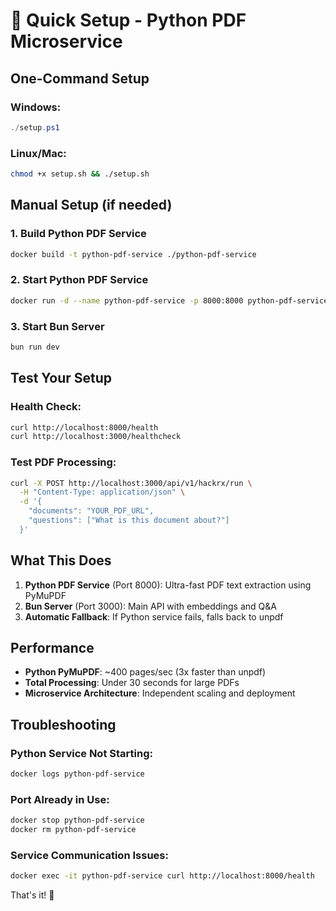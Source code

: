 # 🚀 Quick Setup - Python PDF Microservice

## One-Command Setup

### Windows:
```powershell
./setup.ps1
```

### Linux/Mac:
```bash
chmod +x setup.sh && ./setup.sh
```

## Manual Setup (if needed)

### 1. Build Python PDF Service
```bash
docker build -t python-pdf-service ./python-pdf-service
```

### 2. Start Python PDF Service
```bash
docker run -d --name python-pdf-service -p 8000:8000 python-pdf-service
```

### 3. Start Bun Server
```bash
bun run dev
```

## Test Your Setup

### Health Check:
```bash
curl http://localhost:8000/health
curl http://localhost:3000/healthcheck
```

### Test PDF Processing:
```bash
curl -X POST http://localhost:3000/api/v1/hackrx/run \
  -H "Content-Type: application/json" \
  -d '{
    "documents": "YOUR_PDF_URL",
    "questions": ["What is this document about?"]
  }'
```

## What This Does

1. **Python PDF Service** (Port 8000): Ultra-fast PDF text extraction using PyMuPDF
2. **Bun Server** (Port 3000): Main API with embeddings and Q&A
3. **Automatic Fallback**: If Python service fails, falls back to unpdf

## Performance

- **Python PyMuPDF**: ~400 pages/sec (3x faster than unpdf)
- **Total Processing**: Under 30 seconds for large PDFs
- **Microservice Architecture**: Independent scaling and deployment

## Troubleshooting

### Python Service Not Starting:
```bash
docker logs python-pdf-service
```

### Port Already in Use:
```bash
docker stop python-pdf-service
docker rm python-pdf-service
```

### Service Communication Issues:
```bash
docker exec -it python-pdf-service curl http://localhost:8000/health
```

That's it! 🎉
